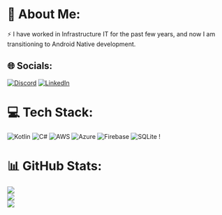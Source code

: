 # 💫 About Me:
⚡ I have worked in Infrastructure IT for the past few years, and now I am transitioning to Android Native development.


## 🌐 Socials:
[![Discord](https://img.shields.io/badge/Discord-%237289DA.svg?logo=discord&logoColor=white)](https://discord.gg/https://discord.gg/AYnQZjJh) [![LinkedIn](https://img.shields.io/badge/LinkedIn-%230077B5.svg?logo=linkedin&logoColor=white)](https://linkedin.com/in/gustavo-lima-788110110) 

# 💻 Tech Stack:
![Kotlin](https://img.shields.io/badge/kotlin-%230095D5.svg?style=for-the-badge&logo=kotlin&logoColor=white) ![C#](https://img.shields.io/badge/c%23-%23239120.svg?style=for-the-badge&logo=c-sharp&logoColor=white) ![AWS](https://img.shields.io/badge/AWS-%23FF9900.svg?style=for-the-badge&logo=amazon-aws&logoColor=white) ![Azure](https://img.shields.io/badge/azure-%230072C6.svg?style=for-the-badge&logo=azure-devops&logoColor=white) ![Firebase](https://img.shields.io/badge/firebase-%23039BE5.svg?style=for-the-badge&logo=firebase) ![SQLite](https://img.shields.io/badge/sqlite-%2307405e.svg?style=for-the-badge&logo=sqlite&logoColor=white) !
# 📊 GitHub Stats:
![](https://github-readme-stats.vercel.app/api?username=limafgustavo&theme=dark&hide_border=false&include_all_commits=false&count_private=false)<br/>
![](https://github-readme-streak-stats.herokuapp.com/?user=limafgustavo&theme=dark&hide_border=false)<br/>
![](https://github-readme-stats.vercel.app/api/top-langs/?username=limafgustavo&theme=dark&hide_border=false&include_all_commits=false&count_private=false&layout=compact)
